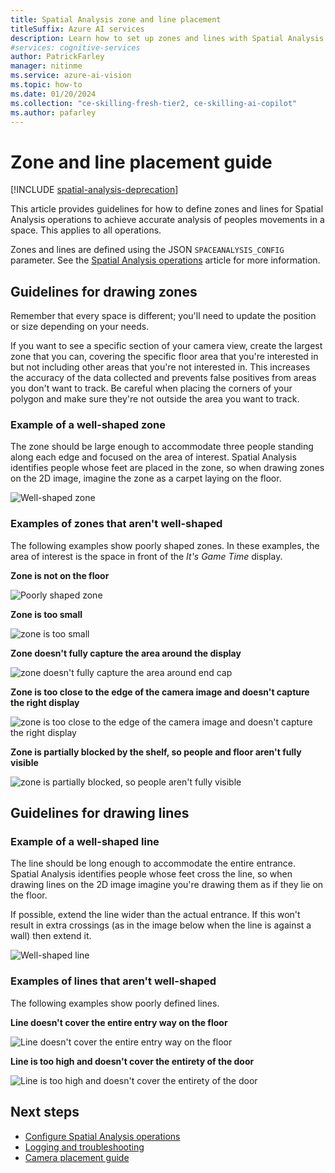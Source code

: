 ```yaml
---
title: Spatial Analysis zone and line placement
titleSuffix: Azure AI services
description: Learn how to set up zones and lines with Spatial Analysis.
#services: cognitive-services
author: PatrickFarley
manager: nitinme
ms.service: azure-ai-vision
ms.topic: how-to
ms.date: 01/20/2024
ms.collection: "ce-skilling-fresh-tier2, ce-skilling-ai-copilot"
ms.author: pafarley
---
```


# Zone and line placement guide

[!INCLUDE [spatial-analysis-deprecation](includes/spatial-analysis-deprecation.md)]

This article provides guidelines for how to define zones and lines for Spatial Analysis operations to achieve accurate analysis of peoples movements in a space. This applies to all operations. 

Zones and lines are defined using the JSON `SPACEANALYSIS_CONFIG` parameter. See the [Spatial Analysis operations](spatial-analysis-operations.md) article for more information.

## Guidelines for drawing zones

Remember that every space is different; you'll need to update the position or size depending on your needs.

If you want to see a specific section of your camera view, create the largest zone that you can, covering the specific floor area that you're interested in but not including other areas that you're not interested in. This increases the accuracy of the data collected and prevents false positives from areas you don't want to track. Be careful when placing the corners of your polygon and make sure they're not outside the area you want to track.  

### Example of a well-shaped zone

The zone should be large enough to accommodate three people standing along each edge and focused on the area of interest. Spatial Analysis identifies people whose feet are placed in the zone, so when drawing zones on the 2D image, imagine the zone as a carpet laying on the floor.

![Well-shaped zone](./media/spatial-analysis/zone-good-example.png)

### Examples of zones that aren't well-shaped

The following examples show poorly shaped zones. In these examples, the area of interest is the space in front of the *It's Game Time* display.

**Zone is not on the floor**

![Poorly shaped zone](./media/spatial-analysis/zone-not-on-floor.png) 

**Zone is too small**

![zone is too small](./media/spatial-analysis/zone-too-small.png)

**Zone doesn't fully capture the area around the display**

![zone doesn't fully capture the area around end cap](./media/spatial-analysis/zone-bad-capture.png)

**Zone is too close to the edge of the camera image and doesn't capture the right display**

![zone is too close to the edge of the camera image and doesn't capture the right display](./media/spatial-analysis/zone-edge.png)

**Zone is partially blocked by the shelf, so people and floor aren't fully visible**

![zone is partially blocked, so people aren't fully visible](./media/spatial-analysis/zone-partially-blocked.png)

## Guidelines for drawing lines

### Example of a well-shaped line

The line should be long enough to accommodate the entire entrance. Spatial Analysis identifies people whose feet cross the line, so when drawing lines on the 2D image imagine you're drawing them as if they lie on the floor. 

If possible, extend the line wider than the actual entrance. If this won't result in extra crossings (as in the image below when the line is against a wall) then extend it.

![Well-shaped line](./media/spatial-analysis/zone-line-good-example.png)

### Examples of lines that aren't well-shaped

The following examples show poorly defined lines.

**Line doesn't cover the entire entry way on the floor**

![Line doesn't cover the entire entry way on the floor](./media/spatial-analysis/zone-line-bad-coverage.png)

**Line is too high and doesn't cover the entirety of the door**

![Line is too high and doesn't cover the entirety of the door](./media/spatial-analysis/zone-line-too-high.png)

## Next steps

<!--* [Deploy a People Counting web application](spatial-analysis-web-app.md)-->
* [Configure Spatial Analysis operations](./spatial-analysis-operations.md)
* [Logging and troubleshooting](spatial-analysis-logging.md)
* [Camera placement guide](spatial-analysis-camera-placement.md)
